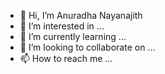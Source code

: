 - 👋 Hi, I’m Anuradha Nayanajith
- 👀 I’m interested in ...
- 🌱 I’m currently learning ...
- 💞️ I’m looking to collaborate on ...
- 📫 How to reach me ...

<!---
anuradha99n/anuradha99n is a ✨ special ✨ repository because its `README.md` (this file) appears on your GitHub profile.
You can click the Preview link to take a look at your changes.
--->
